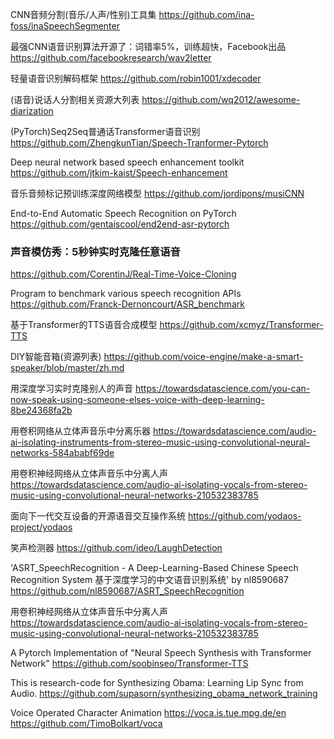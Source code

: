 CNN音频分割(音乐/人声/性别)工具集
https://github.com/ina-foss/inaSpeechSegmenter

最强CNN语音识别算法开源了：词错率5%，训练超快，Facebook出品
https://github.com/facebookresearch/wav2letter

轻量语音识别解码框架
https://github.com/robin1001/xdecoder

(语音)说话人分割相关资源大列表
https://github.com/wq2012/awesome-diarization

(PyTorch)Seq2Seq普通话Transformer语音识别
https://github.com/ZhengkunTian/Speech-Tranformer-Pytorch

Deep neural network based speech enhancement toolkit
https://github.com/jtkim-kaist/Speech-enhancement

音乐音频标记预训练深度网络模型
https://github.com/jordipons/musiCNN

End-to-End Automatic Speech Recognition on PyTorch
https://github.com/gentaiscool/end2end-asr-pytorch

### 声音模仿秀：5秒钟实时克隆任意语音
https://github.com/CorentinJ/Real-Time-Voice-Cloning

Program to benchmark various speech recognition APIs
https://github.com/Franck-Dernoncourt/ASR_benchmark

基于Transformer的TTS语音合成模型
https://github.com/xcmyz/Transformer-TTS

DIY智能音箱(资源列表)
https://github.com/voice-engine/make-a-smart-speaker/blob/master/zh.md

用深度学习实时克隆别人的声音
https://towardsdatascience.com/you-can-now-speak-using-someone-elses-voice-with-deep-learning-8be24368fa2b

用卷积网络从立体声音乐中分离乐器
https://towardsdatascience.com/audio-ai-isolating-instruments-from-stereo-music-using-convolutional-neural-networks-584ababf69de

用卷积神经网络从立体声音乐中分离人声
https://towardsdatascience.com/audio-ai-isolating-vocals-from-stereo-music-using-convolutional-neural-networks-210532383785

面向下一代交互设备的开源语音交互操作系统
https://github.com/yodaos-project/yodaos

笑声检测器
https://github.com/ideo/LaughDetection

'ASRT_SpeechRecognition - A Deep-Learning-Based Chinese Speech Recognition System 基于深度学习的中文语音识别系统' by nl8590687
https://github.com/nl8590687/ASRT_SpeechRecognition

用卷积神经网络从立体声音乐中分离人声
https://towardsdatascience.com/audio-ai-isolating-vocals-from-stereo-music-using-convolutional-neural-networks-210532383785

A Pytorch Implementation of "Neural Speech Synthesis with Transformer Network"
https://github.com/soobinseo/Transformer-TTS

This is research-code for Synthesizing Obama: Learning Lip Sync from Audio.
https://github.com/supasorn/synthesizing_obama_network_training

Voice Operated Character Animation https://voca.is.tue.mpg.de/en
https://github.com/TimoBolkart/voca